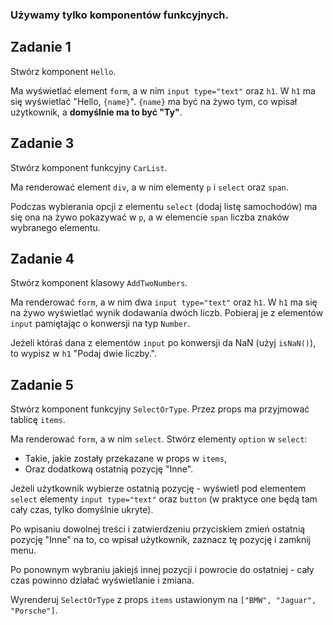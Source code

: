 ### Używamy tylko komponentów funkcyjnych.


## Zadanie 1

Stwórz komponent `Hello`.

Ma wyświetlać element `form`, a w nim `input type="text"` oraz `h1`. W `h1` ma się wyświetlać "Hello, `{name}`". `{name}` ma być na żywo tym, co wpisał użytkownik, a **domyślnie ma to być "Ty"**.


## Zadanie 3

Stwórz komponent funkcyjny `CarList`.

Ma renderować element `div`, a w nim elementy `p` i `select` oraz `span`.

Podczas wybierania opcji z elementu `select` (dodaj listę samochodów) ma się ona na żywo pokazywać w `p`, a w elemencie `span` liczba znaków wybranego elementu.



## Zadanie 4

Stwórz komponent klasowy `AddTwoNumbers`.

Ma renderować `form`, a w nim dwa `input type="text"` oraz `h1`. W `h1` ma się na żywo wyświetlać wynik dodawania dwóch liczb. Pobieraj je z elementów `input` pamiętając o konwersji na typ `Number`.

Jeżeli któraś dana z elementów `input` po konwersji da NaN (użyj `isNaN()`), to wypisz w `h1` "Podaj dwie liczby.".



## Zadanie 5

Stwórz komponent funkcyjny `SelectOrType`. Przez props ma przyjmować tablicę `items`.

Ma renderować `form`, a w nim `select`. Stwórz elementy `option` w `select`:
- Takie, jakie zostały przekazane w props w `items`,
- Oraz dodatkową ostatnią pozycję "Inne".

Jeżeli użytkownik wybierze ostatnią pozycję - wyświetl pod elementem `select` elementy `input type="text"` oraz `button` (w praktyce one będą tam cały czas, tylko domyślnie ukryte).

Po wpisaniu dowolnej treści i zatwierdzeniu przyciskiem zmień ostatnią pozycję "Inne" na to, co wpisał użytkownik, zaznacz tę pozycję i zamknij menu.

Po ponownym wybraniu jakiejś innej pozycji i powrocie do ostatniej - cały czas powinno działać wyświetlanie i zmiana.

Wyrenderuj `SelectOrType` z props `items` ustawionym na `["BMW", "Jaguar", "Porsche"]`.

